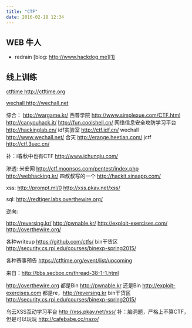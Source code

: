 ```yaml
---
title: "CTF"
date: 2016-02-18 12:34
---
```


## WEB 牛人

* redrain [blog: http://www.hackdog.me][1]

## 线上训练

[ctftime http://ctftime.org ][2]

[wechall http://wechall.net ][3]

综合：
http://wargame.kr/
西普学院
http://www.simplexue.com/CTF.html
http://canyouhack.it/
http://fun.coolshell.cn/
网络信息安全攻防学习平台 http://hackinglab.cn/
idf实验室
http://ctf.idf.cn/
wechall
http://www.wechall.net/
合天
http://erange.heetian.com/
jctf
http://ctf.3sec.cn/

补：i春秋中也有CTF
http://www.ichunqiu.com/


渗透:
米安网
http://ctf.moonsos.com/pentest/index.php
http://webhacking.kr/
四叔叔写的一个
http://hackit.sinaapp.com/


xss:
http://prompt.ml/0
http://xss.pkav.net/xss/


sql:
http://redtiger.labs.overthewire.org/


逆向:


http://reversing.kr/
http://pwnable.kr/
http://exploit-exercises.com/
http://overthewire.org/


各种writeup
https://github.com/ctfs/
bin干货区
http://security.cs.rpi.edu/courses/binexp-spring2015/


各种赛事预告
https://ctftime.org/event/list/upcoming


来自：http://bbs.secbox.cn/thread-38-1-1.html


http://overthewire.org
都是Bin http://pwnable.kr
还是Bin http://exploit-exercises.com
都是re，http://reversing.kr
bin干货区
http://security.cs.rpi.edu/courses/binexp-spring2015/



乌云XSS互动学习平台 http://xss.pkav.net/xss/
补：脑洞题，严格上不算CTF，但是可以玩玩
http://cafebabe.cc/nazo/

[1]: http://www.hackdog.me
[2]: http://ctftime.org
[3]: http://wechall.net  
